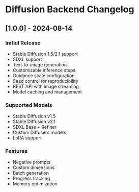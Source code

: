 # Diffusion Backend Changelog

## [1.0.0] - 2024-08-14
### Initial Release
- Stable Diffusion 1.5/2.1 support
- SDXL support
- Text-to-image generation
- Customizable inference steps
- Guidance scale configuration
- Seed control for reproducibility
- REST API with image streaming
- Model caching and management

### Supported Models
- Stable Diffusion v1.5
- Stable Diffusion v2.1
- SDXL Base + Refiner
- Custom Diffusers models
- LoRA support

### Features
- Negative prompts
- Custom dimensions
- Batch generation
- Progress tracking
- Memory optimization